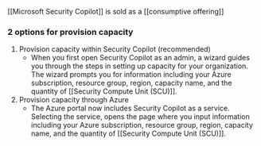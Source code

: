 [[Microsoft Security Copilot]] is sold as a [[consumptive offering]]
### 2 options for provision capacity
1. Provision capacity within Security Copilot (recommended)
	- When you first open Security Copilot as an admin, a wizard guides you through the steps in setting up capacity for your organization. The wizard prompts you for information including your Azure subscription, resource group, region, capacity name, and the quantity of [[Security Compute Unit (SCU)]].
2. Provision capacity through Azure
	- The Azure portal now includes Security Copilot as a service. Selecting the service, opens the page where you input information including your Azure subscription, resource group, region, capacity name, and the quantity of [[Security Compute Unit (SCU)]].
